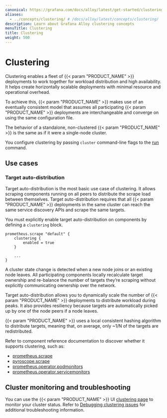 ```yaml
---
canonical: https://grafana.com/docs/alloy/latest/get-started/clustering/
aliases:
  - ../concepts/clustering/ # /docs/alloy/latest/concepts/clustering/
description: Learn about Grafana Alloy clustering concepts
menuTitle: Clustering
title: Clustering
weight: 500
---
```


# Clustering

Clustering enables a fleet of {{< param "PRODUCT_NAME" >}} deployments to work together for workload distribution and high availability.
It helps create horizontally scalable deployments with minimal resource and operational overhead.

To achieve this, {{< param "PRODUCT_NAME" >}} makes use of an eventually consistent model that assumes all participating
{{< param "PRODUCT_NAME" >}} deployments are interchangeable and converge on using the same configuration file.

The behavior of a standalone, non-clustered {{< param "PRODUCT_NAME" >}} is the same as if it were a single-node cluster.

You configure clustering by passing `cluster` command-line flags to the [run][] command.

## Use cases

### Target auto-distribution

Target auto-distribution is the most basic use case of clustering.
It allows scraping components running on all peers to distribute the scrape load between themselves.
Target auto-distribution requires that all {{< param "PRODUCT_NAME" >}} deployments in the same cluster can reach the same service discovery APIs and scrape the same targets.

You must explicitly enable target auto-distribution on components by defining a `clustering` block.

```alloy
prometheus.scrape "default" {
    clustering {
        enabled = true
    }

    ...
}
```

A cluster state change is detected when a new node joins or an existing node leaves.
All participating components locally recalculate target ownership and re-balance the number of targets they’re scraping without explicitly communicating ownership over the network.

Target auto-distribution allows you to dynamically scale the number of {{< param "PRODUCT_NAME" >}} deployments to distribute workload during peaks.
It also provides resiliency because targets are automatically picked up by one of the node peers if a node leaves.

{{< param "PRODUCT_NAME" >}} uses a local consistent hashing algorithm to distribute targets, meaning that, on average, only ~1/N of the targets are redistributed.

Refer to component reference documentation to discover whether it supports clustering, such as:

- [prometheus.scrape][]
- [pyroscope.scrape][]
- [prometheus.operator.podmonitors][]
- [prometheus.operator.servicemonitors][]

## Cluster monitoring and troubleshooting

You can use the {{< param "PRODUCT_NAME" >}} UI [clustering page][] to monitor your cluster status.
Refer to [Debugging clustering issues][debugging] for additional troubleshooting information.

[run]: ../../reference/cli/run/#clustering
[prometheus.scrape]: ../../reference/components/prometheus.scrape/#clustering-block
[pyroscope.scrape]: ../../reference/components/pyroscope.scrape/#clustering-block
[prometheus.operator.podmonitors]: ../../reference/components/prometheus.operator.podmonitors/#clustering-block
[prometheus.operator.servicemonitors]: ../../reference/components/prometheus.operator.servicemonitors/#clustering-block
[clustering page]: ../../tasks/debug/#clustering-page
[debugging]: ../../tasks/debug/#debugging-clustering-issues

